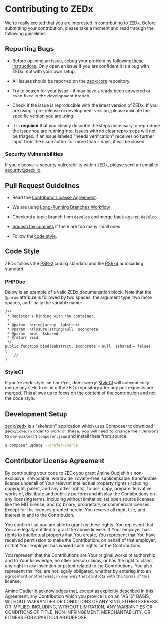 # Contributing to ZEDx

We're really excited that you are interested in contributing to ZEDx. Before submitting your contribution, please take a moment and read through the following guidelines.

## Reporting Bugs

- Before opening an issue, debug your problem by following [these instructions](https://zedx.io/docs/master/contributions#bug-reports). Only open an issue if you are confident it is a bug with ZEDx, not with your own setup.

- All issues should be reported on the [zedx/core](https://github.com/zedx/core/issues) repository.

- Try to search for your issue – it may have already been answered or even fixed in the development branch.

- Check if the issue is reproducible with the latest version of ZEDx. If you are using a pre-release or development version, please indicate the specific version you are using.

- It is **required** that you clearly describe the steps necessary to reproduce the issue you are running into. Issues with no clear repro steps will not be triaged. If an issue labeled "needs verification" receives no further input from the issue author for more than 5 days, it will be closed.

### Security Vulnerabilities

If you discover a security vulnerability within ZEDx, please send an email to [security@zedx.io](mailto:security@zedx.io).

## Pull Request Guidelines

- Read the [Contributor License Agreement](#contributor-license-agreement).

- We are using [Long-Running Branches Workflow](https://git-scm.com/book/en/v2/Git-Branching-Branching-Workflows#Long-Running-Branches)

- Checkout a topic branch from `develop` and merge back against `develop`.

- [Squash the commits](http://davidwalsh.name/squash-commits-git) if there are too many small ones.

- Follow the [code style](#code-style).

## Code Style

ZEDx follows the [PSR-2](https://github.com/php-fig/fig-standards/blob/master/accepted/PSR-2-coding-style-guide.md) coding standard and the [PSR-4](https://github.com/php-fig/fig-standards/blob/master/accepted/PSR-4-autoloader.md) autoloading standard.

### PHPDoc

Below is an example of a valid ZEDx documentation block. Note that the `@param` attribute is followed by two spaces, the argument type, two more spaces, and finally the variable name:

    /**
     * Register a binding with the container.
     *
     * @param  string|array  $abstract
     * @param  \Closure|string|null  $concrete
     * @param  bool  $shared
     * @return void
     */
    public function bind($abstract, $concrete = null, $shared = false)
    {
        //
    }

### StyleCI

If you're code style isn't perfect, don't worry! [StyleCI](https://styleci.io/) will automatically merge any style fixes into the ZEDx repository after any pull requests are merged. This allows us to focus on the content of the contribution and not the code style.


## Development Setup

[zedx/zedx](https://github.com/zedx/zedx) is a "skeleton" application which uses Composer to download [zedx/core](https://github.com/zedx/core). In order to work on these, you will need to change their versions to `dev-master` in `composer.json` and install them from source:

```bash
$ composer update --prefer-source
```


## Contributor License Agreement

By contributing your code to ZEDx you grant Amine Oudjehih a non-exclusive, irrevocable, worldwide, royalty-free, sublicensable, transferable license under all of Your relevant intellectual property rights (including copyright, patent, and any other rights), to use, copy, prepare derivative works of, distribute and publicly perform and display the Contributions on any licensing terms, including without limitation: (a) open source licenses like the MIT license; and (b) binary, proprietary, or commercial licenses. Except for the licenses granted herein, You reserve all right, title, and interest in and to the Contribution.

You confirm that you are able to grant us these rights. You represent that You are legally entitled to grant the above license. If Your employer has rights to intellectual property that You create, You represent that You have received permission to make the Contributions on behalf of that employer, or that Your employer has waived such rights for the Contributions.

You represent that the Contributions are Your original works of authorship, and to Your knowledge, no other person claims, or has the right to claim, any right in any invention or patent related to the Contributions. You also represent that You are not legally obligated, whether by entering into an agreement or otherwise, in any way that conflicts with the terms of this license.

Amine Oudjehih acknowledges that, except as explicitly described in this Agreement, any Contribution which you provide is on an "AS IS" BASIS, WITHOUT WARRANTIES OR CONDITIONS OF ANY KIND, EITHER EXPRESS OR IMPLIED, INCLUDING, WITHOUT LIMITATION, ANY WARRANTIES OR CONDITIONS OF TITLE, NON-INFRINGEMENT, MERCHANTABILITY, OR FITNESS FOR A PARTICULAR PURPOSE.
